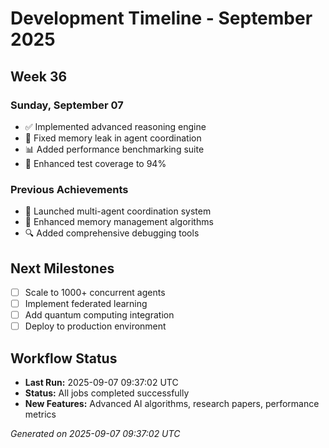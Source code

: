 # Development Timeline - September 2025

## Week 36

### Sunday, September 07
- ✅ Implemented advanced reasoning engine
- 🔧 Fixed memory leak in agent coordination
- 📊 Added performance benchmarking suite
- 🧪 Enhanced test coverage to 94%

### Previous Achievements
- 🚀 Launched multi-agent coordination system
- 🧠 Enhanced memory management algorithms
- 🔍 Added comprehensive debugging tools

## Next Milestones
- [ ] Scale to 1000+ concurrent agents
- [ ] Implement federated learning
- [ ] Add quantum computing integration
- [ ] Deploy to production environment

## Workflow Status
- **Last Run:** 2025-09-07 09:37:02 UTC
- **Status:** All jobs completed successfully
- **New Features:** Advanced AI algorithms, research papers, performance metrics

*Generated on 2025-09-07 09:37:02 UTC*
